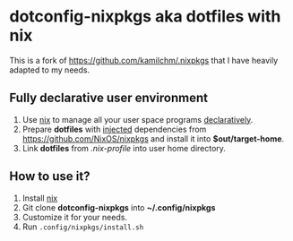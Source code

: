 # dotconfig-nixpkgs aka dotfiles with nix

This is a fork of https://github.com/kamilchm/.nixpkgs that I have
heavily adapted to my needs.

## Fully declarative user environment

1. Use [nix](https://nixos.org/nix/) to manage all your user space
   programs
   [declaratively](https://github.com/KaiHa/dotconfig-nixpkgs/blob/436a673d320fad9dabad22f2386a6d38c77705d4/overlays/99_my-environment/default.nix#L17).
2. Prepare **dotfiles** with [injected](https://github.com/KaiHa/dotconfig-nixpkgs/blob/58cd4b4ce93645f494bfd24b3b27e9c97a8b2b7d/overlays/99_my-environment/cfg.tmux/default.nix#L15)
   dependencies from https://github.com/NixOS/nixpkgs and install it
   into **$out/target-home**.
3. Link **dotfiles** from *.nix-profile* into user home directory.

## How to use it?

1. Install [nix](https://nixos.org/nix/)
2. Git clone **dotconfig-nixpkgs** into **~/.config/nixpkgs**
3. Customize it for your needs.
4. Run `.config/nixpkgs/install.sh`
